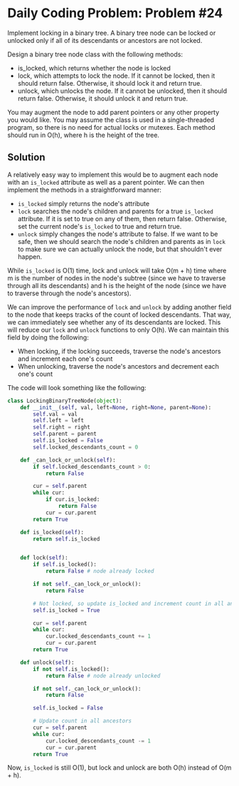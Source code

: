 # Daily Coding Problem: Problem #24

Implement locking in a binary tree. A binary tree node can be locked or unlocked only if all of its descendants or ancestors are not locked.

Design a binary tree node class with the following methods:

- is_locked, which returns whether the node is locked
- lock, which attempts to lock the node. If it cannot be locked, then it should return false. Otherwise, it should lock it and return true.
- unlock, which unlocks the node. If it cannot be unlocked, then it should return false. Otherwise, it should unlock it and return true.

You may augment the node to add parent pointers or any other property you would like. You may assume the class is used in a single-threaded program, so there is no need for actual locks or mutexes. Each method should run in O(h), where h is the height of the tree.

## Solution

A relatively easy way to implement this would be to augment each node with an `is_locked` attribute as well as a parent pointer. We can then implement the methods in a straightforward manner:

- `is_locked` simply returns the node's attribute
- `lock` searches the node's children and parents for a true `is_locked` attribute. If it is set to true on any of them, then return false. Otherwise, set the current node's `is_locked` to true and return true.
- `unlock` simply changes the node's attribute to false. If we want to be safe, then we should search the node's children and parents as in `lock` to make sure we can actually unlock the node, but that shouldn't ever happen.

While `is_locked` is O(1) time, lock and unlock will take O(m + h) time where m is the number of nodes in the node's subtree (since we have to traverse through all its descendants) and h is the height of the node (since we have to traverse through the node's ancestors).

We can improve the performance of `lock` and `unlock` by adding another field to the node that keeps tracks of the count of locked descendants. That way, we can immediately see whether any of its descendants are locked. This will reduce our `lock` and `unlock` functions to only O(h). We can maintain this field by doing the following:

- When locking, if the locking succeeds, traverse the node's ancestors and increment each one's count
- When unlocking, traverse the node's ancestors and decrement each one's count

The code will look something like the following:

```python
class LockingBinaryTreeNode(object):
    def __init__(self, val, left=None, right=None, parent=None):
        self.val = val
        self.left = left
        self.right = right
        self.parent = parent
        self.is_locked = False
        self.locked_descendants_count = 0

    def _can_lock_or_unlock(self):
        if self.locked_descendants_count > 0:
            return False

        cur = self.parent
        while cur:
            if cur.is_locked:
                return False
            cur = cur.parent
        return True

    def is_locked(self):
        return self.is_locked


    def lock(self):
        if self.is_locked():
            return False # node already locked

        if not self._can_lock_or_unlock():
            return False

        # Not locked, so update is_locked and increment count in all ancestors
        self.is_locked = True

        cur = self.parent
        while cur:
            cur.locked_descendants_count += 1
            cur = cur.parent
        return True

    def unlock(self):
        if not self.is_locked():
            return False # node already unlocked

        if not self._can_lock_or_unlock():
            return False

        self.is_locked = False

        # Update count in all ancestors
        cur = self.parent
        while cur:
            cur.locked_descendants_count -= 1
            cur = cur.parent
        return True
```

Now, `is_locked` is still O(1), but lock and unlock are both O(h) instead of O(m + h).
